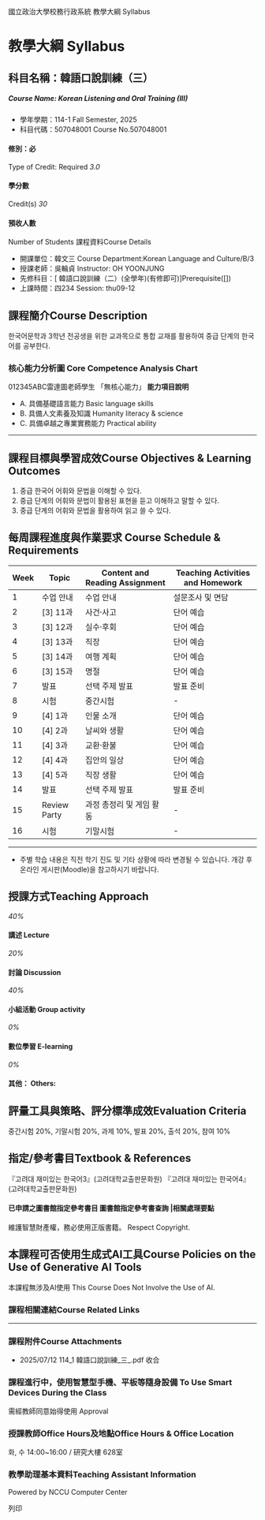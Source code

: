 國立政治大學校務行政系統 教學大綱 Syllabus
# 教學大綱 Syllabus
##  科目名稱：韓語口說訓練（三）
#####  Course Name: Korean Listening and Oral Training (III)
  * 學年學期：114-1 Fall Semester, 2025 
  * 科目代碼：507048001 Course No.507048001


#### 修別：必
Type of Credit: Required 
_3.0_
#### 學分數
Credit(s)
_30_
#### 預收人數
Number of Students
課程資料Course Details
  * 開課單位：韓文三 Course Department:Korean Language and Culture/B/3 
  * 授課老師：吳輪貞 Instructor: OH YOONJUNG 
  * 先修科目：[ 韓語口說訓練（二）(全學年)(有修即可)]Prerequisite([])
  * 上課時間：四234 Session: thu09-12


##  課程簡介Course Description
한국어문학과 3학년 전공생을 위한 교과목으로 통합 교재를 활용하여 중급 단계의 한국어를 공부한다.
###  核心能力分析圖 Core Competence Analysis Chart
012345ABC雷達圖老師學生
「無核心能力」 
**能力項目說明**
  * A. 具備基礎語言能力 Basic language skills
  * B. 具備人文素養及知識 Humanity literacy & science
  * C. 具備卓越之專業實務能力 Practical ability


* * *
##  課程目標與學習成效Course Objectives & Learning Outcomes 
1. 중급 한국어 어휘와 문법을 이해할 수 있다. 
2. 중급 단계의 어휘와 문법이 활용된 표현을 듣고 이해하고 말할 수 있다.
3. 중급 단계의 어휘와 문법을 활용하여 읽고 쓸 수 있다. 
##  每周課程進度與作業要求 Course Schedule & Requirements
**Week** |  **Topic** |  **Content and Reading Assignment** |  **Teaching Activities and Homework**  
---|---|---|---  
1 |  수업 안내 |  수업 안내 |  설문조사 및 면담  
2 |  [3] 11과 |  사건⸱사고 |  단어 예습  
3 |  [3] 12과 |  실수⸱후회 |  단어 예습  
4 |  [3] 13과 |  직장 |  단어 예습  
5 |  [3] 14과 |  여행 계획 |  단어 예습  
6 |  [3] 15과 |  명절 |  단어 예습  
7 |  발표 |  선택 주제 발표 |  발표 준비  
8 |  시험 |  중간시험 |  -  
9 |  [4] 1과 |  인물 소개 |  단어 예습  
10 |  [4] 2과 |  날씨와 생활 |  단어 예습  
11 |  [4] 3과 |  교환⸱환불 |  단어 예습  
12 |  [4] 4과 |  집안의 일상 |  단어 예습  
13 |  [4] 5과 |  직장 생활 |  단어 예습  
14 |  발표 |  선택 주제 발표 |  발표 준비  
15 |  Review Party |  과정 총정리 및 게임 활동 |  -  
16 |  시험 |  기말시험 |  -  
* * *
* 주별 학습 내용은 직전 학기 진도 및 기타 상황에 따라 변경될 수 있습니다. 개강 후 온라인 게시판(Moodle)을 참고하시기 바랍니다. 
##  授課方式Teaching Approach
_40%_
####  講述 Lecture
_20%_
####  討論 Discussion
_40%_
####  小組活動 Group activity
_0%_
####  數位學習 E-learning
_0%_
####  其他： Others:
##  評量工具與策略、評分標準成效Evaluation Criteria
중간시험 20%, 기말시험 20%, 과제 10%, 발표 20%, 출석 20%, 참여 10%
##  指定/參考書目Textbook & References
『고려대 재미있는 한국어3』(고려대학교출판문화원)
『고려대 재미있는 한국어4』(고려대학교출판문화원)
####  已申請之圖書館指定參考書目  圖書館指定參考書查詢 |相關處理要點
維護智慧財產權，務必使用正版書籍。 Respect Copyright.
##  本課程可否使用生成式AI工具Course Policies on the Use of Generative AI Tools
本課程無涉及AI使用 This Course Does Not Involve the Use of AI.
###  課程相關連結Course Related Links
* * *
###  課程附件Course Attachments
  * 2025/07/12 114_1 韓語口說訓練_三_.pdf  收合 


###  課程進行中，使用智慧型手機、平板等隨身設備 To Use Smart Devices During the Class
需經教師同意始得使用  Approval
###  授課教師Office Hours及地點Office Hours & Office Location
화, 수 14:00~16:00 / 研究大樓 628室
###  教學助理基本資料Teaching Assistant Information
Powered by NCCU Computer Center
  
列印

